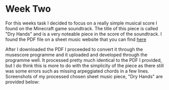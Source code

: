 # Week Two

For this weeks task I decided to focus on a really simple musical score I found on the Minecraft game soundtrack. The title of this piece is called "Dry Hands" and is a very noteable piece in the score of the soundtrack. I found the PDF file on a sheet music website that you can find [here](https://sheetmusic-free.com/dry-hands-sheet-music-minecraft/)

After I downloaded the PDF I proceeded to convert it through the musescore programme and it uploaded and developed through the programme well. It processed pretty much identical to the PDF I provided, but I do think this is more to do with the simplicity of the piece as there still was some errors such as missing arpeggiated chords in a few lines. Screenshots of my processed chosen sheet music piece, "Dry Hands" are provided below:



